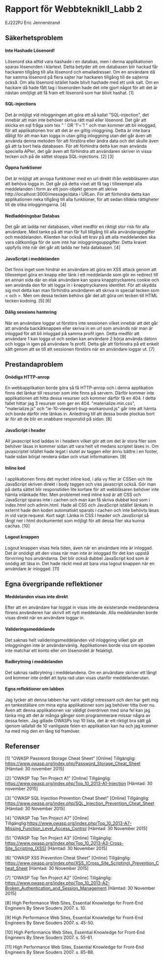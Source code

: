 # Rapport för WebbteknikII_Labb 2
EJ222PJ
Eric Jennerstrand 

## Säkerhetsproblem

#### Inte Hashade Lösenord!
Lösenord ska alltid vara hashade i en databas, men i denna applikationen sparas lösenorden i klartext. Detta betyder att om databasen bilr hackad får hackaren tillgång till alla lösenord och emailadresser. Om en användare då har samma lösenord på flera sajter har hackaren tillgång till de sajterna också. Om alla lösenord istället hade blivit hashade med ett unik salt. Om en hackare då hade fått tag i lösenorden hade det inte gjort något för att det är nästan omöjligt att få fram ett lösenord som har blivit hashat.  [1]

#### SQL-injections
Det är möjligt vid inloggningen att göra ett så kallat "SQL-injection", det innebär att man inte behöver skriva rätt mail eller lösenord. Det går att skicka en sql fråga som tex 
" ' OR '1'='1 " och man kommer att bli inloggad, för att applikationen tror att det är en giltig inloggning. Detta är inte bara dåligt för att man kan logga in utan giltig inloggning utan det går även att använda denna metoden för att förstöra eller ändra data och det skulle även gå att ta bort hela databasen. För att förhindra detta kan man använda speciella APIer, det går även att förhindra att användaren skriver in vissa tecken och på de sättet stoppa SQL-injections. [2] [3]

#### Öppna funktioner
Det är möjligt att anropa funktioner med en url direkt ifrån webbläsaren utan att behöva logga in. Det går på detta viset att få tag i tillexempel alla meddelanden i form av ett json-objekt genom att skriva http://localhost:3000/message/data i URLen. För att förhindra detta kan applikationen neka tillgång till alla funktioner, för att sedan tilldela rättigheter till de olika inloggningarna. [4]

#### Nedladdningsbar Databas
Det går att ladda ner databasen, vilket medför en riktigt stor risk för alla användare. Med tanke på att man får full tillgång till alla användaruppgifter och meddelanden. Klienten har också ett krav på att alla meddelanden ska vara oåtkomliga för de som inte har inloggningsuppgifter. Detta kravet uppfylls inte när det går att ladda ner hela databasen. [4]

#### JavaScript i meddelanden
Det finns inget som hindrar en användare att göra en XSS attack genom att tillexempel göra en knapp eller länk i ett meddelande som gör en redirect till en annan sida där en elak användare kan spara knapptryckarens cookie och sen använda den för att logga in i knapptryckarens identitet. För att skydda sig mot detta kan man förhindra användaren att skriva in special tecken som < och >. Men om dessa tecken behövs går det att göra om tecken till HTML tecken kodning. [5] [6]

#### Dålig sessions hantering
När en användare loggar ut förstörs inte sessionen vilket innebär att det går att använda backåtknappen eller skriva in en url som används när man är inloggad för att bli inloggad på samma profil igen. Detta medför att användare 1 kan logga ut och sedan kan användare 2 börja använda datorn och logga in igen på användare 1s profil. Detta går att förhindra på ett enkelt sätt genom att se till att sessionen förstörs när en användare loggar ut. [7]

## Prestandaproblem

#### Onödiga HTTP-anrop
En webbapplikation borde göra så få HTTP-anrop och i denna applikation finns det länkar till resurser som inte finns på servern. Därför kommer inte applikationen att hitta dessa resurser och kommer därför få en 404. I detta fallet hittar jag 3 resurser som ger en 404. "materialize.min.css", "materialize.js" och "ie-10-viewport-bug-workaround.js" går inte att hämta och borde därför inte länkas in. Anledning till att dessa borde plockas bort är för att de blir en snabbare responstid på sidan. [8]

#### JavaScript i header
All javascript kod laddas in i headern vilket gör att om det är stora filer som behöver läsas in kommer sidan att vara helt vit medans scriptet läses in. Om javascriptet istället hade legat i slutet av <body> taggen eller ännu bättre i en footer, hade sidan börjat rendera sidan och visat informationen. [9]

#### Inline kod
I applikationen finns det mycket inline kod, i alla vy filer är CSSen och lite JavaScript skriven direkt i body taggen och viss javascript också. Gör man på detta sättet blir responstiden lite kortare för att webbläsaren behöver inte hämta inlänkade filer. Men problemet med inline kod är att CSS och JavaScript sparas inte i cachen och man kan få skriva dubbel kod som i index.html och admin.html. Hade all CSS och JavaScript istället länkats in externt hade den koden automatiskt sparats i cachen och inte behövts läsas in vid varje request. Kort sagt: Länka in CSS I header och JavaScript så långt ner i html dockumentet som möjligt för att dessa filer ska kunna cachas. [10]

#### Logout knappen
Logout knappen visas hela tiden, även när en användare inte är inloggad. Det är onödigt att den visas när man inte är inloggad för det kan uppstå förvirring hos användarna. Det blir också dubbel JavaScript kod som är onödig att läsa in. Det hade räckt med att bara visa logout knappen när en användare är inloggad. [11]

## Egna övergripande reflektioner 

#### Meddelanden visas inte direkt
Efter att en användare har loggat in visas inte de existerande meddelandena förens använderen har skrivit ett nytt meddelande. Alla meddelanden borde visas direkt när en användare loggar in.

#### Valideringsmeddelande
Det saknas helt valideringsmeddelanden vid inloggning vilket gör att inloggningen inte är användarvänlig. Applikationen borde visa om eposten inte matchar ett konto eller om lösenordet är felaktigt.

#### Radbrytning i meddelanden
Det saknas radbrytning i meddelandena. Om en användare skriver ett långt ord kommer inte ordet att byta rad utan visas utanför meddelanderutan. 

#### Egna reflektioner om labben
Jag tycker att denna labben har varit väldigt intressant och den har gett mig en tankeställare om mina egna applikationer som jag behöver titta över nu. Även att denna applikationen var väldigt överdriven med sina fel kan jag tänka mig att det är många gånger som programmerare missar några av dessa felen. Jag gillade OWASPs top 10 lista, det är ett riktigt bra sätt gå igenom iallafall de 10 vanligaste felen en applikation kan ha och jag kommer ha med mig den en lång tid framöver.

## Referenser 
[1] "OWASP Password Storage Cheat Sheet" [Online] Tillgänglig: https://www.owasp.org/index.php/Password_Storage_Cheat_Sheet
[Hämtad: 30 november 2015]

[2] "OWASP Top Ten Project A1" [Online] Tillgänglig: https://www.owasp.org/index.php/Top_10_2013-A1-Injection
[Hämtad: 30 november 2015]

[3] "OWASP SQL Injection Prevention Cheat Sheet" [Online] Tillgänglig: https://www.owasp.org/index.php/SQL_Injection_Prevention_Cheat_Sheet
[Hämtad: 30 November 2015]

[4] "OWASP Top Ten Project A7" [Online] Tillgänglig:https://www.owasp.org/index.php/Top_10_2013-A7-Missing_Function_Level_Access_Control
[Hämtad: 30 November 2015]

[5] "OWASP Top Ten Project A3" [Online] Tillgänglig: https://www.owasp.org/index.php/Top_10_2013-A3-Cross-Site_Scripting_(XSS)
[Hämtad: 30 November 2015]

[6] "OWASP XSS Prevention Cheat Sheet" [Online] Tillgänglig: https://www.owasp.org/index.php/XSS_(Cross_Site_Scripting)_Prevention_Cheat_Sheet
[Hämtad: 30 November 2015]

[7] "OWASP Top Ten Project A2" [Online] Tillgänglig: https://www.owasp.org/index.php/Top_10_2013-A2-Broken_Authentication_and_Session_Management
[Hämtad: 30 November 2015]

[8] High Performance Web Sites, Essential Knowledge for Front-End Engineers
By Steve Souders 2007. s. 10.

[9] High Performance Web Sites, Essential Knowledge for Front-End Engineers
By Steve Souders 2007. s. 45-50.

[10] High Performance Web Sites, Essential Knowledge for Front-End Engineers
By Steve Souders 2007. s. 55-61.

[11] High Performance Web Sites, Essential Knowledge for Front-End Engineers
By Steve Souders 2007. s. 85-88.


